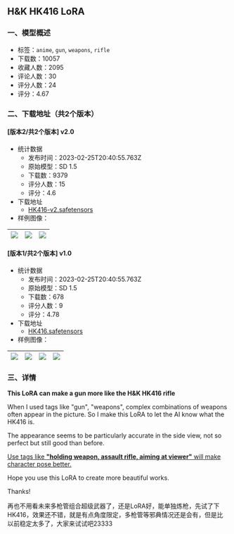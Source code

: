 ## H&K HK416 LoRA
### 一、模型概述

- 标签：`anime`, `gun`, `weapons`, `rifle`
- 下载数：10057
- 收藏人数：2095
- 评论人数：30
- 评分人数：24
- 评分：4.67

### 二、下载地址（共2个版本）

#### [版本2/共2个版本] v2.0

- 统计数据
  - 发布时间：2023-02-25T20:40:55.763Z
  - 原始模型：SD 1.5
  - 下载数：9379
  - 评分人数：15
  - 评分：4.6
- 下载地址
  - [HK416-v2.safetensors](https://civitai.com/api/download/models/15353)
- 样例图像：

| <img src="https://image.civitai.com/xG1nkqKTMzGDvpLrqFT7WA/3fb2bd5c-940b-4d58-d821-15cffdb7a300/width=450/152704.jpeg" /> | <img src="https://image.civitai.com/xG1nkqKTMzGDvpLrqFT7WA/ded933cd-c716-4fc3-6fe8-f683ae328200/width=450/152722.jpeg" /> | <img src="https://image.civitai.com/xG1nkqKTMzGDvpLrqFT7WA/0a879686-f6d5-4366-ae95-ccac5e53da00/width=450/152702.jpeg" /> |
| ---- | ---- | ---- |

#### [版本1/共2个版本] v1.0

- 统计数据
  - 发布时间：2023-02-25T20:40:55.763Z
  - 原始模型：SD 1.5
  - 下载数：678
  - 评分人数：9
  - 评分：4.78
- 下载地址
  - [HK416.safetensors](https://civitai.com/api/download/models/14765)
- 样例图像：

| <img src="https://image.civitai.com/xG1nkqKTMzGDvpLrqFT7WA/d90fa55f-f4af-4461-fb61-35c2c3815000/width=450/152554.jpeg" /> | <img src="https://image.civitai.com/xG1nkqKTMzGDvpLrqFT7WA/5abd1447-5406-45fc-aa50-07945273b100/width=450/144422.jpeg" /> | <img src="https://image.civitai.com/xG1nkqKTMzGDvpLrqFT7WA/14f3e02d-f5f2-4f96-7e7c-a01384cd8000/width=450/144398.jpeg" /> | <img src="https://image.civitai.com/xG1nkqKTMzGDvpLrqFT7WA/5de65d28-fb97-4e46-391c-102ab264f400/width=450/144400.jpeg" /> |
| ---- | ---- | ---- | ---- |


### 三、详情
<p><strong>This LoRA can make a gun more like the H&amp;K HK416 rifle</strong></p><p></p><p>When I used tags like "gun", "weapons", complex combinations of weapons often appear in the picture. So I make this LoRA to let the AI know what the HK416 is.</p><p></p><p>The appearance seems to be particularly accurate in the side view, not so perfect but still good than before.</p><p></p><p><u>Use tags like </u><strong><u>"holding weapon, assault rifle, aiming at viewer"</u></strong><u> will make character pose better.</u></p><p></p><p>Hope you use this LoRA to create more beautiful works.</p><p></p><p>Thanks!</p><p></p><p>再也不用看未来多枪管组合超级武器了，还是LoRA好，能单独炼枪，先试了下HK416，效果还不错，就是有点角度限定，多枪管等邪典情况还是会有，但是比以前稳定太多了，大家来试试吧23333</p>